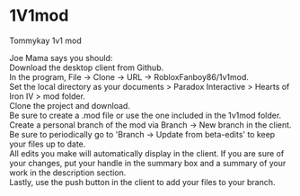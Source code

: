 # 1V1mod
Tommykay 1v1 mod   


Joe Mama says you should:  
Download the desktop client from Github.  
In the program, File -> Clone -> URL -> RobloxFanboy86/1v1mod.  
Set the local directory as your documents > Paradox Interactive > Hearts of Iron IV > mod folder.  
Clone the project and download.  
Be sure to create a .mod file or use the one included in the 1v1mod folder.  
Create a personal branch of the mod via Branch -> New branch in the client.  
Be sure to periodically go to 'Branch -> Update from beta-edits' to keep your files up to date.  
All edits you make will automatically display in the client. If you are sure of your changes, put your handle in the summary box and a summary of your work in the description section.  
Lastly, use the push button in the client to add your files to your branch.  